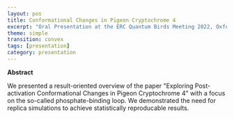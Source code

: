 ```yaml
---
layout: pos
title: Conformational Changes in Pigeon Cryptochrome 4
excerpt: "Oral Presentation at the ERC Quantum Birds Meeting 2022, Oxford, United Kingdom"
theme: simple
transition: convex
tags: [presentation]
category: presentation
---
```


<b>Abstract</b><br>

We presented a result-oriented overview of the paper "Exploring Post-activation Conformational Changes in Pigeon Cryptochrome 4" with a focus on the so-called phosphate-binding loop. We demonstrated the need for replica simulations to achieve statistically reproducable results.
